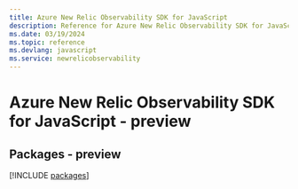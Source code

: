 ```yaml
---
title: Azure New Relic Observability SDK for JavaScript
description: Reference for Azure New Relic Observability SDK for JavaScript
ms.date: 03/19/2024
ms.topic: reference
ms.devlang: javascript
ms.service: newrelicobservability
---
```

# Azure New Relic Observability SDK for JavaScript - preview
## Packages - preview
[!INCLUDE [packages](new-relic-observability-index.md)]